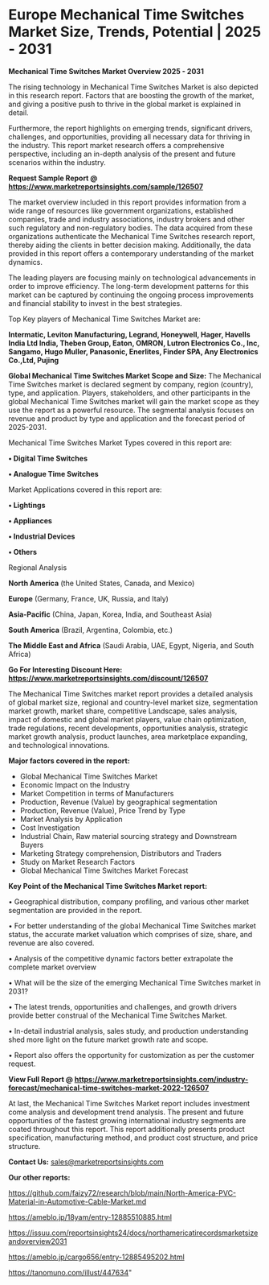 # Europe Mechanical Time Switches Market Size, Trends, Potential | 2025 - 2031

<Strong> Mechanical Time Switches Market Overview 2025 - 2031</strong>

The rising technology in Mechanical Time Switches Market is also depicted in this research report. Factors that are boosting the growth of the market, and giving a positive push to thrive in the global market is explained in detail.

Furthermore, the report highlights on emerging trends, significant drivers, challenges, and opportunities, providing all necessary data for thriving in the industry. This report market research offers a comprehensive perspective, including an in-depth analysis of the present and future scenarios within the industry.

<strong>Request Sample Report @ <a href=https://www.marketreportsinsights.com/sample/126507>https://www.marketreportsinsights.com/sample/126507</a></strong>

The market overview included in this report provides information from a wide range of resources like government organizations, established companies, trade and industry associations, industry brokers and other such regulatory and non-regulatory bodies. The data acquired from these organizations authenticate the Mechanical Time Switches research report, thereby aiding the clients in better decision making. Additionally, the data provided in this report offers a contemporary understanding of the market dynamics.

The leading players are focusing mainly on technological advancements in order to improve efficiency. The long-term development patterns for this market can be captured by continuing the ongoing process improvements and financial stability to invest in the best strategies.

Top Key players of Mechanical Time Switches Market are:

<strong>Intermatic, Leviton Manufacturing, Legrand, Honeywell, Hager, Havells India Ltd India, Theben Group, Eaton, OMRON, Lutron Electronics Co., Inc, Sangamo, Hugo Muller, Panasonic, Enerlites, Finder SPA, Any Electronics Co.,Ltd, Pujing</strong>

<strong><b>Global Mechanical Time Switches Market Scope and Size:</b></strong>
The Mechanical Time Switches market is declared segment by company, region (country), type, and application. Players, stakeholders, and other participants in the global Mechanical Time Switches market will gain the market scope as they use the report as a powerful resource. The segmental analysis focuses on revenue and product by type and application and the forecast period of 2025-2031.

Mechanical Time Switches Market Types covered in this report are:

<strong>• Digital Time Switches

• Analogue Time Switches</strong>

Market Applications covered in this report are:

<strong>• Lightings

• Appliances

• Industrial Devices

• Others</strong> 

Regional Analysis

<strong>North America</strong> (the United States, Canada, and Mexico)

<strong>Europe</strong> (Germany, France, UK, Russia, and Italy)

<strong>Asia-Pacific</strong> (China, Japan, Korea, India, and Southeast Asia)

<strong>South America</strong> (Brazil, Argentina, Colombia, etc.)

<strong>The Middle East and Africa</strong> (Saudi Arabia, UAE, Egypt, Nigeria, and South Africa)

<strong>Go For Interesting Discount Here: <a href=https://www.marketreportsinsights.com/discount/126507>https://www.marketreportsinsights.com/discount/126507</a></strong>

The Mechanical Time Switches market report provides a detailed analysis of global market size, regional and country-level market size, segmentation market growth, market share, competitive Landscape, sales analysis, impact of domestic and global market players, value chain optimization, trade regulations, recent developments, opportunities analysis, strategic market growth analysis, product launches, area marketplace expanding, and technological innovations.

<strong><b>Major factors covered in the report:</b></strong>
<ul>
  <li>Global Mechanical Time Switches Market </li>
  <li>Economic Impact on the Industry</li>
  <li>Market Competition in terms of Manufacturers</li>
  <li>Production, Revenue (Value) by geographical segmentation</li>
  <li>Production, Revenue (Value), Price Trend by Type</li>
  <li>Market Analysis by Application</li>
  <li>Cost Investigation</li>
  <li>Industrial Chain, Raw material sourcing strategy and Downstream Buyers</li>
  <li>Marketing Strategy comprehension, Distributors and Traders</li>
  <li>Study on Market Research Factors</li>
  <li>Global Mechanical Time Switches Market Forecast</li>
</ul>

<strong><b>Key Point of the Mechanical Time Switches Market report:</b></strong>

• Geographical distribution, company profiling, and various other market segmentation are provided in the report.

• For better understanding of the global Mechanical Time Switches market status, the accurate market valuation which comprises of size, share, and revenue are also covered.

• Analysis of the competitive dynamic factors better extrapolate the complete market overview

• What will be the size of the emerging Mechanical Time Switches market in 2031?

• The latest trends, opportunities and challenges, and growth drivers provide better construal of the Mechanical Time Switches Market.

• In-detail industrial analysis, sales study, and production understanding shed more light on the future market growth rate and scope.

• Report also offers the opportunity for customization as per the customer request.

<strong><b>View Full Report @ <a href=https://www.marketreportsinsights.com/industry-forecast/mechanical-time-switches-market-2022-126507>https://www.marketreportsinsights.com/industry-forecast/mechanical-time-switches-market-2022-126507</a></b></strong>


At last, the Mechanical Time Switches Market report includes investment come analysis and development trend analysis. The present and future opportunities of the fastest growing international industry segments are coated throughout this report. This report additionally presents product specification, manufacturing method, and product cost structure, and price structure.

<strong>Contact Us:</strong>
sales@marketreportsinsights.com

<strong>Our other reports:</strong>

<a href=https://github.com/faizy72/research/blob/main/North-America-PVC-Material-in-Automotive-Cable-Market.md>https://github.com/faizy72/research/blob/main/North-America-PVC-Material-in-Automotive-Cable-Market.md</a>

<a href=https://ameblo.jp/18yam/entry-12885510885.html>https://ameblo.jp/18yam/entry-12885510885.html</a>

<a href=https://issuu.com/reportsinsights24/docs/northamericatirecordsmarketsizeandoverview2031>https://issuu.com/reportsinsights24/docs/northamericatirecordsmarketsizeandoverview2031</a>

<a href=https://ameblo.jp/cargo656/entry-12885495202.html>https://ameblo.jp/cargo656/entry-12885495202.html</a>

<a href=https://tanomuno.com/illust/447634>https://tanomuno.com/illust/447634</a>"
